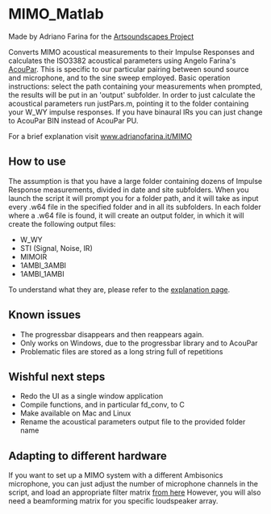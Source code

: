 # MIMO_Matlab
Made by Adriano Farina for the [Artsoundscapes Project](https://www.ub.edu/artsoundscapes/)

Converts MIMO acoustical measurements to their Impulse Responses and calculates the ISO3382 acoustical parameters using Angelo Farina's [AcouPar](http://www.angelofarina.it/Public/AcouPar).
This is specific to our particular pairing between sound source and microphone, and to the sine sweep employed.
Basic operation instructions: select the path containing your measurements when prompted, the results will be put in an 'output' subfolder.
In order to just calculate the acoustical parameters run justPars.m, pointing it to the folder containing your W_WY impulse responses.
If you have binaural IRs you can just change to AcouPar BIN instead of AcouPar PU.

For a brief explanation visit www.adrianofarina.it/MIMO

## How to use


The assumption is that you have a large folder containing dozens of Impulse Response measurements, divided in date and site subfolders. When you launch the script it will prompt you for a folder path, and it will take as input every .w64 file in the specified folder and in all its subfolders. In each folder where a .w64 file is found, it will create an output folder, in which it will create the following output files:

- W_WY
- STI (Signal, Noise, IR)
- MIMOIR
- 1AMBI_3AMBI
- 1AMBI_1AMBI

To understand what they are, please refer to the [explanation page](https://www.adrianofarina.it/MIMO/script.html).

## Known issues
- The progressbar disappears and then reappears again.
- Only works on Windows, due to the progressbar library and to AcouPar
- Problematic files are stored as a long string full of repetitions

## Wishful next steps
- Redo the UI as a single window application
- Compile functions, and in particular fd_conv, to C
- Make available on Mac and Linux
- Rename the acoustical parameters output file to the provided folder name

## Adapting to different hardware
If you want to set up a MIMO system with a different Ambisonics microphone, you can just adjust the number of microphone channels in the script, and load an appropriate filter matrix [from here](http://pcfarina.eng.unipr.it/Public/Xvolver/Filter-Matrices/Aformat-2-Bformat/)
However, you will also need a beamforming matrix for you specific loudspeaker array.
